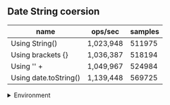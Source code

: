 ## Date String coersion

|name|ops/sec|samples|
|-|-|-|
|Using String()|1,023,948|511975|
|Using brackets {}|1,036,387|518194|
|Using '' + |1,049,967|524984|
|Using date.toString()|1,139,448|569725|


<details>
<summary>Environment</summary>

* __Machine:__ linux x64 | 4 vCPUs | 15.2GB Mem
* __Run:__ Sun Jun 23 2024 23:16:01 GMT+0000 (Coordinated Universal Time)
</details>

<!--
{"environment":{"platform":"linux","arch":"x64","cpus":4,"totalMemory":15.245216369628906},"benchmarks":[{"name":"Using String()","opsSec":1023948.7184288995,"samples":511975},{"name":"Using brackets {}","opsSec":1036387.5271797602,"samples":518194},{"name":"Using '' + ","opsSec":1049967.3412941224,"samples":524984},{"name":"Using date.toString()","opsSec":1139448.192836793,"samples":569725}]}-->
